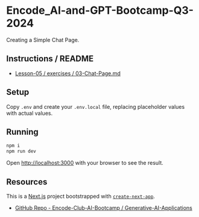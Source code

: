 # Encode_AI-and-GPT-Bootcamp-Q3-2024
Creating a Simple Chat Page.

## Instructions / README
* [Lesson-05 / exercises / 03-Chat-Page.md](https://github.com/Encode-Club-AI-Bootcamp/Generative-AI-Applications/blob/main/Lesson-05/exercises/03-Chat-Page.md)

## Setup
Copy `.env` and create your `.env.local` file, replacing placeholder values with actual values.

## Running

```bash
npm i
npm run dev
```

Open [http://localhost:3000](http://localhost:3000) with your browser to see the result.

## Resources
This is a [Next.js](https://nextjs.org/) project bootstrapped with [`create-next-app`](https://github.com/vercel/next.js/tree/canary/packages/create-next-app).

* [GitHub Repo - Encode-Club-AI-Bootcamp / Generative-AI-Applications](https://github.com/Encode-Club-AI-Bootcamp/Generative-AI-Applications)
